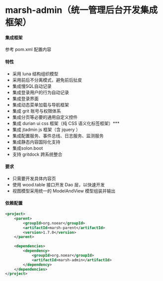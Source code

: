 
# marsh-admin（统一管理后台开发集成框架）

#### 集成框架

参考 pom.xml 配置内容

#### 特性

* 采用 luna 结构组织模型
* 采用前后不分离模式，避免前后扯皮
* 集成慢SQL自动记录
* 集成登录用户的行为自动记录  
* 集成登录界面
* 集成动态菜单加载与导航框架
* 集成 grit 账号与权限体系
* 集成分页等必要的通用自定义控件  
* 集成 durian ui css 框架（纯 CSS 语义化标签框架）***
* 集成 jtadmin js 框架（含 jquery ）  
* 集成配置服务、事件总线、日志服务、监测服务
* 集成静态内容国际化支持
* 集成solon.boot  
* 支持 gritdock 跨系统整合

#### 要求

* 只需要开发具体内容页
* 使用 wood.table 接口开发 Dao 层，以快速开发
* 视图模型采用统一的 ModelAndView 模型组装并输出

#### 依赖配置

```xml
<project>
    <parent>
        <groupId>org.noear</groupId>
        <artifactId>marsh-parent</artifactId>
        <version>1.7.0</version>
    </parent>
    
    <dependencies>
        <dependency>
            <groupId>org.noear</groupId>
            <artifactId>marsh-admin</artifactId>
        </dependency>
    </dependencies>
</project>
```